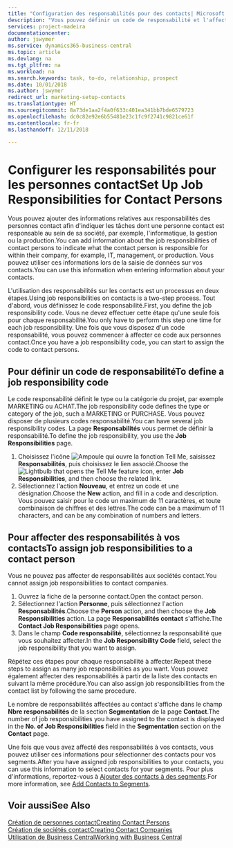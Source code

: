 ```yaml
---
title: "Configuration des responsabilités pour des contacts| Microsoft Docs"
description: "Vous pouvez définir un code de responsabilité et l'affecter à un contact pour indiquer les tâches dont votre contact est en charge dans sa société, par exemple, l'informatique ou la production."
services: project-madeira
documentationcenter: 
author: jswymer
ms.service: dynamics365-business-central
ms.topic: article
ms.devlang: na
ms.tgt_pltfrm: na
ms.workload: na
ms.search.keywords: task, to-do, relationship, prospect
ms.date: 10/01/2018
ms.author: jswymer
redirect_url: marketing-setup-contacts
ms.translationtype: HT
ms.sourcegitcommit: 8a73de1aa2f4a0f633c401ea341bb7bde6579723
ms.openlocfilehash: dc0c82e92e6b55481e23c1fc9f2741c9821ce61f
ms.contentlocale: fr-fr
ms.lasthandoff: 12/11/2018

---
```

# <a name="set-up-job-responsibilities-for-contact-persons"></a><span data-ttu-id="f9368-103">Configurer les responsabilités pour les personnes contact</span><span class="sxs-lookup"><span data-stu-id="f9368-103">Set Up Job Responsibilities for Contact Persons</span></span>
<span data-ttu-id="f9368-104">Vous pouvez ajouter des informations relatives aux responsabilités des personnes contact afin d'indiquer les tâches dont une personne contact est responsable au sein de sa société, par exemple, l'informatique, la gestion ou la production.</span><span class="sxs-lookup"><span data-stu-id="f9368-104">You can add information about the job responsibilities of contact persons to indicate what the contact person is responsible for within their company, for example, IT, management, or production.</span></span> <span data-ttu-id="f9368-105">Vous pouvez utiliser ces informations lors de la saisie de données sur vos contacts.</span><span class="sxs-lookup"><span data-stu-id="f9368-105">You can use this information when entering information about your contacts.</span></span>

<span data-ttu-id="f9368-106">L'utilisation des responsabilités sur les contacts est un processus en deux étapes.</span><span class="sxs-lookup"><span data-stu-id="f9368-106">Using job responsibilities on contacts is a two-step process.</span></span> <span data-ttu-id="f9368-107">Tout d'abord, vous définissez le code responsabilité.</span><span class="sxs-lookup"><span data-stu-id="f9368-107">First, you define the job responsibility code.</span></span> <span data-ttu-id="f9368-108">Vous ne devez effectuer cette étape qu'une seule fois pour chaque responsabilité.</span><span class="sxs-lookup"><span data-stu-id="f9368-108">You only have to perform this step one time for each job responsibility.</span></span> <span data-ttu-id="f9368-109">Une fois que vous disposez d'un code responsabilité, vous pouvez commencer à affecter ce code aux personnes contact.</span><span class="sxs-lookup"><span data-stu-id="f9368-109">Once you have a job responsibility code, you can start to assign the code to contact persons.</span></span>

## <a name="to-define-a-job-responsibility-code"></a><span data-ttu-id="f9368-110">Pour définir un code de responsabilité</span><span class="sxs-lookup"><span data-stu-id="f9368-110">To define a job responsibility code</span></span>
<span data-ttu-id="f9368-111">Le code responsabilité définit le type ou la catégorie du projet, par exemple MARKETING ou ACHAT.</span><span class="sxs-lookup"><span data-stu-id="f9368-111">The job responsibility code defines the type or category of the job, such a MARKETING or PURCHASE.</span></span> <span data-ttu-id="f9368-112">Vous pouvez disposer de plusieurs codes responsabilité.</span><span class="sxs-lookup"><span data-stu-id="f9368-112">You can have several job responsibility codes.</span></span> <span data-ttu-id="f9368-113">La page **Responsabilités** vous permet de définir la responsabilité.</span><span class="sxs-lookup"><span data-stu-id="f9368-113">To define the job responsibility, you use the **Job Responsibilities** page.</span></span>

1. <span data-ttu-id="f9368-114">Choisissez l'icône ![Ampoule qui ouvre la fonction Tell Me](media/ui-search/search_small.png "Dites-moi ce que vous voulez faire"), saisissez **Responsabilités**, puis choisissez le lien associé.</span><span class="sxs-lookup"><span data-stu-id="f9368-114">Choose the ![Lightbulb that opens the Tell Me feature](media/ui-search/search_small.png "Tell me what you want to do") icon, enter **Job Responsibilities**, and then choose the related link.</span></span>
2. <span data-ttu-id="f9368-115">Sélectionnez l'action **Nouveau**, et entrez un code et une désignation.</span><span class="sxs-lookup"><span data-stu-id="f9368-115">Choose the **New** action, and fill in a code and description.</span></span> <span data-ttu-id="f9368-116">Vous pouvez saisir pour le code un maximum de 11 caractères, et toute combinaison de chiffres et des lettres.</span><span class="sxs-lookup"><span data-stu-id="f9368-116">The code can be a maximum of 11 characters, and can be any combination of numbers and letters.</span></span>

## <a name="to-assign-job-responsibilities-to-a-contact-person"></a><span data-ttu-id="f9368-117">Pour affecter des responsabilités à vos contacts</span><span class="sxs-lookup"><span data-stu-id="f9368-117">To assign job responsibilities to a contact person</span></span>
<span data-ttu-id="f9368-118">Vous ne pouvez pas affecter de responsabilités aux sociétés contact.</span><span class="sxs-lookup"><span data-stu-id="f9368-118">You cannot assign job responsibilities to contact companies.</span></span>

1. <span data-ttu-id="f9368-119">Ouvrez la fiche de la personne contact.</span><span class="sxs-lookup"><span data-stu-id="f9368-119">Open the contact person.</span></span>
2. <span data-ttu-id="f9368-120">Sélectionnez l'action **Personne**, puis sélectionnez l'action **Responsabilités**.</span><span class="sxs-lookup"><span data-stu-id="f9368-120">Choose the **Person** action, and then choose the **Job Responsibilities** action.</span></span> <span data-ttu-id="f9368-121">La page **Responsabilités contact** s'affiche.</span><span class="sxs-lookup"><span data-stu-id="f9368-121">The **Contact Job Responsibilities** page opens.</span></span>
3. <span data-ttu-id="f9368-122">Dans le champ **Code responsabilité**, sélectionnez la responsabilité que vous souhaitez affecter.</span><span class="sxs-lookup"><span data-stu-id="f9368-122">In the **Job Responsibility Code** field, select the job responsibility that you want to assign.</span></span>

<span data-ttu-id="f9368-123">Répétez ces étapes pour chaque responsabilité à affecter.</span><span class="sxs-lookup"><span data-stu-id="f9368-123">Repeat these steps to assign as many job responsibilities as you want.</span></span> <span data-ttu-id="f9368-124">Vous pouvez également affecter des responsabilités à partir de la liste des contacts en suivant la même procédure.</span><span class="sxs-lookup"><span data-stu-id="f9368-124">You can also assign job responsibilities from the contact list by following the same procedure.</span></span>

<span data-ttu-id="f9368-125">Le nombre de responsabilités affectées au contact s'affiche dans le champ **Nbre responsabilités** de la section **Segmentation** de la page **Contact**.</span><span class="sxs-lookup"><span data-stu-id="f9368-125">The number of job responsibilities you have assigned to the contact is displayed in the **No. of Job Responsibilities** field in the **Segmentation** section on the **Contact** page.</span></span>

<span data-ttu-id="f9368-126">Une fois que vous avez affecté des responsabilités à vos contacts, vous pouvez utiliser ces informations pour sélectionner des contacts pour vos segments.</span><span class="sxs-lookup"><span data-stu-id="f9368-126">After you have assigned job responsibilities to your contacts, you can use this information to select contacts for your segments.</span></span> <span data-ttu-id="f9368-127">Pour plus d'informations, reportez-vous à [Ajouter des contacts à des segments](marketing-add-contact-segment.md).</span><span class="sxs-lookup"><span data-stu-id="f9368-127">For more information, see [Add Contacts to Segments](marketing-add-contact-segment.md).</span></span>

## <a name="see-also"></a><span data-ttu-id="f9368-128">Voir aussi</span><span class="sxs-lookup"><span data-stu-id="f9368-128">See Also</span></span>
[<span data-ttu-id="f9368-129">Création de personnes contact</span><span class="sxs-lookup"><span data-stu-id="f9368-129">Creating Contact Persons</span></span>](marketing-create-contact-persons.md)  
[<span data-ttu-id="f9368-130">Création de sociétés contact</span><span class="sxs-lookup"><span data-stu-id="f9368-130">Creating Contact Companies</span></span>](marketing-create-contact-companies.md)  
[<span data-ttu-id="f9368-131">Utilisation de Business Central</span><span class="sxs-lookup"><span data-stu-id="f9368-131">Working with Business Central</span></span>](ui-work-product.md)

